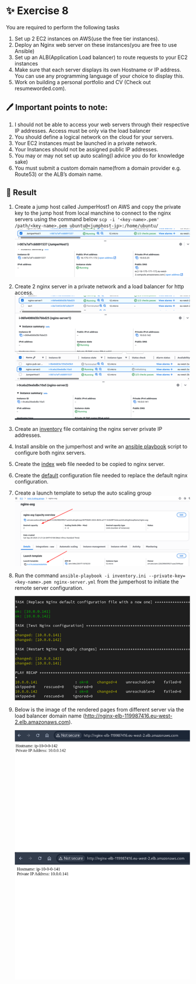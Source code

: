 # ✨ Exercise 8

You are required to perform the following tasks

1. Set up 2 EC2 instances on AWS(use the free tier instances).
2. Deploy an Nginx web server on these instances(you are free to use Ansible)
3. Set up an ALB(Application Load balancer) to route requests to your EC2 instances
4. Make sure that each server displays its own Hostname or IP address. You can use any programming language of your choice to display this.
5. Work on building a personal portfolio and CV (Check out resumeworded.com).

## 🖊 Important points to note:

1. I should not be able to access your web servers through their respective IP addresses. Access must be only via the load balancer
2. You should define a logical network on the cloud for your servers.
3. Your EC2 instances must be launched in a private network.
4. Your Instances should not be assigned public IP addresses.
5. You may or may not set up auto scaling(I advice you do for knowledge sake)
6. You must submit a custom domain name(from a domain provider e.g. Route53) or the ALB’s domain name.

## 🚀 Result

1. Create a jump host called JumperHost1 on AWS and copy the private key to the jump host from local manchine to connect to the nginx servers using the command below
   `scp -i '<key-name>.pem' /path/<key-name>.pem ubuntu@<jumphost-ip>:/home/ubuntu/`
   ![jumperhost](./images/jumperhost.png)

2. Create 2 nginx server in a private network and a load balancer for http access.
   ![instance1](./images/instance1.png)
   ![instance2](./images/instance2.png)

3. Create an [inventory](./inventory.ini) file containing the nginx server private IP addresses.

4. Install ansible on the jumperhost and write an [ansible playbook](./nginx-server.yml) script to configure both nginx servers.

5. Create the [index](./index.php) web file needed to be copied to nginx server.

6. Create the [default](./nginx-default) configuration file needed to replace the default nginx configuration.

7. Create a launch template to setup the auto scaling group
   ![launch template and auto scaling](./images/autoscaling.png)

8. Run the command `ansible-playbook -i inventory.ini --private-key=<key-name>.pem nginx-server.yml` from the jumperhost to initiate the remote server configuration.

   ![provisioning](./images/provisioning.png)

9. Below is the image of the rendered pages from different server via the load balancer domain name (http://nginx-elb-119987416.eu-west-2.elb.amazonaws.com).

   ![website sample1](./images/server1.png)
   ![website sample2](./images/server2.png)
